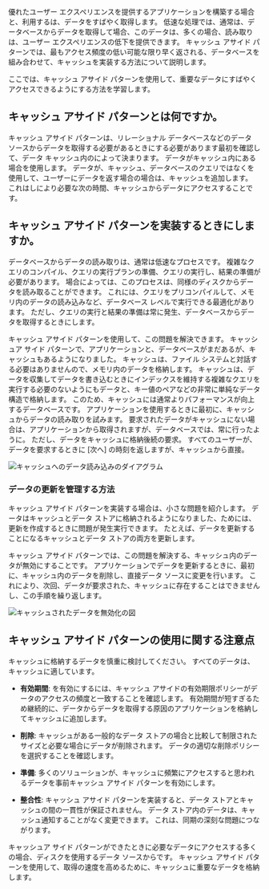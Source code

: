優れたユーザー エクスペリエンスを提供するアプリケーションを構築する場合と、利用するは、データをすばやく取得します。 低速な処理では、通常は、データベースからデータを取得して場合、このデータは、多くの場合、読み取りは、ユーザー エクスペリエンスの低下を提供できます。 キャッシュ アサイド パターンでは、最もアクセス頻度の低い可能な限り早く返される、データベースを組み合わせて、キャッシュを実装する方法について説明します。

ここでは、キャッシュ アサイド パターンを使用して、重要なデータにすばやくアクセスできるようにする方法を学習します。

## <a name="what-is-the-cache-aside-pattern"></a>キャッシュ アサイド パターンとは何ですか。

キャッシュ アサイド パターンは、リレーショナル データベースなどのデータ ソースからデータを取得する必要があるときにする必要があります最初を確認して、データ キャッシュ内のによって決まります。 データがキャッシュ内にある場合を使用します。 データが、キャッシュ、データベースのクエリではなくを使用して、ユーザーにデータを返す場合の場合は、キャッシュを追加します。 これはしにより必要な次の時間、キャッシュからデータにアクセスすることです。

## <a name="when-to-implement-the-cache-aside-pattern"></a>キャッシュ アサイド パターンを実装するときにしますか。

データベースからデータの読み取りは、通常は低速なプロセスです。 複雑なクエリのコンパイル、クエリの実行プランの準備、クエリの実行し、結果の準備が必要があります。 場合によっては、このプロセスは、同様のディスクからデータを読み取ることができます。 これには、クエリをプリコンパイルして、メモリ内のデータの読み込みなど、データベース レベルで実行できる最適化があります。 ただし、クエリの実行と結果の準備は常に発生、データベースからデータを取得するときにします。

キャッシュ アサイド パターンを使用して、この問題を解決できます。 キャッシュア サイド パターンで、アプリケーションと、データベースがまだあるが、キャッシュもあるようになりました。 キャッシュは、ファイル システムと対話する必要はありませんので、メモリ内のデータを格納します。 キャッシュは、データを収集してデータを書き込むときにインデックスを維持する複雑なクエリを実行する必要のないようにもデータと、キー値のペアなどの非常に単純なデータ構造で格納します。 このため、キャッシュには通常よりパフォーマンスが向上するデータベースです。 アプリケーションを使用するときに最初に、キャッシュからデータの読み取りを試みます。 要求されたデータがキャッシュにない場合は、アプリケーションから取得されますが、データベースでは、常に行ったように。 ただし、データをキャッシュに格納後続の要求。 すべてのユーザーが、データを要求するときに [次へ] の時刻を返しますが、キャッシュから直接。

![キャッシュへのデータ読み込みのダイアグラム](../media-draft/cache-aside-set-cache.png)

### <a name="how-to-manage-updating-data"></a>データの更新を管理する方法

キャッシュ アサイド パターンを実装する場合は、小さな問題を紹介します。 データはキャッシュとデータ ストアに格納されるようになりました、ためには、更新を作成するときに問題が発生実行できます。 たとえば、データを更新することになるキャッシュとデータ ストアの両方を更新します。

キャッシュ アサイド パターンでは、この問題を解決する、キャッシュ内のデータが無効にすることです。 アプリケーションでデータを更新するときに、最初に、キャッシュ内のデータを削除し、直接データ ソースに変更を行います。 これにより、次回、データが要求された、キャッシュに存在することはできませんし、この手順を繰り返します。 

![キャッシュされたデータを無効化の図](../media-draft/cache-aside-invalidate.png)

## <a name="considerations-for-using-the-cache-aside-pattern"></a>キャッシュ アサイド パターンの使用に関する注意点

キャッシュに格納するデータを慎重に検討してください。 すべてのデータは、キャッシュに適しています。

- **有効期間**: を有効にするには、キャッシュ アサイドの有効期限ポリシーがデータのアクセスの頻度と一致することを確認します。 有効期間が短すぎるため継続的に、データからデータを取得する原因のアプリケーションを格納してキャッシュに追加します。

- **削除**: キャッシュがある一般的なデータ ストアの場合と比較して制限されたサイズと必要な場合にデータが削除されます。 データの適切な削除ポリシーを選択することを確認します。

- **準備**: 多くのソリューションが、キャッシュに頻繁にアクセスすると思われるデータを事前キャッシュ アサイド パターンを有効にします。

- **整合性**: キャッシュ アサイド パターンを実装すると、データ ストアとキャッシュの間の一貫性が保証されません。 データ ストア内のデータは、キャッシュ通知することがなく変更できます。 これは、同期の深刻な問題につながります。

キャッシュア サイド パターンができたときに必要なデータにアクセスする多くの場合、ディスクを使用するデータ ソースからです。 キャッシュ アサイド パターンを使用して、取得の速度を高めるために、キャッシュに重要なデータを格納します。 